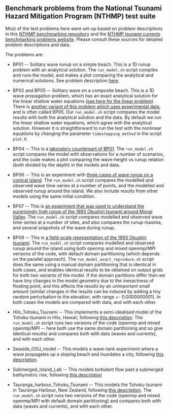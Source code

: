 Benchmark problems from the National Tsunami Hazard Mitigation Program (NTHMP) test suite
-----------------------------------------------------------------------------------------

Most of the test problems here were set-up based on problem descriptions in this [NTHMP benchmarking repository](https://github.com/rjleveque/nthmp-benchmark-problems) and the [NTHMP tsunami currents benchmarking problems website](http://coastal.usc.edu/currents_workshop/index.html). Please consult these sources for detailed problem descriptions and data.

The problems are:

* BP01 -- Solitary wave runup on a simple beach. This is a 1D runup problem with an analytical solution. The `run_model.sh` script compiles and runs the model, and makes a plot comparing the analytical and numerical solutions. See problem description [here](https://github.com/rjleveque/nthmp-benchmark-problems/blob/master/BP01-DmitryN-Single_wave_on_simple_beach/description.pdf).

* BP02 and BP05 -- Solitary wave on a composite beach. This is a 1D wave propagation problem, which has an exact analytical solution for the linear shallow water equations ([see here for the linear problem](https://github.com/rjleveque/nthmp-benchmark-problems/blob/master/BP02-DmitryN-Solitary_wave_on_composite_beach_analytic/description.pdf)). There is [another variant of this problem which uses experimental data](https://github.com/rjleveque/nthmp-benchmark-problems/blob/master/BP05-ElenaT-Solitary_wave_on_composite_beach_laboratory/BP5_description.pdf), and is often called BP05. Our `run_model.sh` script compares the model results with both the analytical solution and the data. By default we run the linear shallow water equations, which agree with the analytical solution. However it is straightforward to run the test with the nonlinear equations by changing the parameter `timestepping_method` in the script `plot.R`.

* BP04 -- This is a [laboratory counterpart of BP01](https://github.com/rjleveque/nthmp-benchmark-problems/blob/master/BP04-JosephZ-Single_wave_on_simple_beach/Benchmark4_description.pdf). The `run_model.sh` script compares the model with observations for a number of scenarios, and the code makes a plot comparing the wave-height vs runup relation (both divided by the depth) in the models and data.

* BP06 -- This is an experiment with [three cases of wave runup on a conical island](https://github.com/rjleveque/nthmp-benchmark-problems/tree/master/BP06-FrankG-Solitary_wave_on_a_conical_island). The `run_model.sh` script compares the modelled and observed wave time-series at a number of points, and the modelled and observed runup around the island. We also include results from other models using the same initial condition.

* BP07 -- This is [an experiment that was used to understand the surprisingly high runup of the 1993 Okushiri tsunami around Monai Valley](https://github.com/rjleveque/nthmp-benchmark-problems/blob/master/BP07-DmitryN-Monai_valley_beach/Matsuyama_Tanaka2001.pdf). The `run_model.sh` script compares modelled and observed wave time-series at a number of sites, and also compares the runup maxima, and several snapshots of the wave during runup.

* BP09 -- This is [a field-scale representation of the 1993 Okushiri tsunami](https://github.com/rjleveque/nthmp-benchmark-problems/blob/master/BP09-FrankG-Okushiri_island/Description.pdf). The `run_model.sh` script compares modelled and observed runup around the island using both openmp and mixed openmp/MPI verisons of the code, with default domain partitioning (which depends on the parallel approach). The `run_model_exact_reproduce.sh` script does the same using a manual domain partitioning that is identical in both cases, and enables identical results to be obtained on output grids for both two variants of the model. If the domain partitions differ then we have tiny changes in the model geometry due to the inexactness of floating point, and this affects the results by an unimportant small amount (similar changes in the results can be induced by adding a tiny random perturbation to the elevation, with range +- 0.0000000001). In both cases the models are compared with data, and with each other.

* Hilo_Tohoku_Tsunami -- This implements a semi-idealised model of the Tohoku tsunami in Hilo, Hawaii, following [this description](http://coastal.usc.edu/currents_workshop/problems/prob2.html). The `run_model.sh` script runs two versions of the code (openmp and mixed openmp/MPI -- here both use the same domain partitioning and so give identical results) and compares both with data (waves and currents), and with each other.

* Seaside_OSU_model -- This models a wave-tank experiment where a wave propagates up a sloping beach and inundates a city, following [this description](http://coastal.usc.edu/currents_workshop/problems/prob4.html). 

* Submerged_Island_Lab -- This models turbulent flow past a submerged bathymetric rise, following [this description](http://coastal.usc.edu/currents_workshop/problems/prob1.html)

* Tauranga_harbour_Tohoku_Tsunami -- This models the Tohoku tsunami in Tauranga Harbour, New Zealand, following [this description](http://coastal.usc.edu/currents_workshop/problems/prob3.html). The `run_model.sh` script runs two versions of the code (openmp and mixed openmp/MPI with default domain partitioning) and compares both with data (waves and currents), and with each other.

